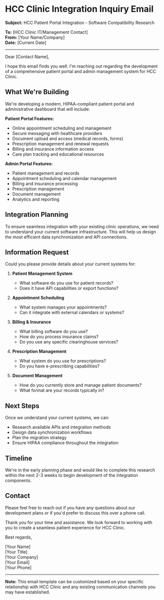 # HCC Clinic Integration Inquiry Email

**Subject:** HCC Patient Portal Integration - Software Compatibility Research

**To:** [HCC Clinic IT/Management Contact]  
**From:** [Your Name/Company]  
**Date:** [Current Date]

---

Dear [Contact Name],

I hope this email finds you well. I'm reaching out regarding the development of a comprehensive patient portal and admin management system for HCC Clinic.

## What We're Building

We're developing a modern, HIPAA-compliant patient portal and administrative dashboard that will include:

**Patient Portal Features:**
- Online appointment scheduling and management
- Secure messaging with healthcare providers
- Document upload and access (medical records, forms)
- Prescription management and renewal requests
- Billing and insurance information access
- Care plan tracking and educational resources

**Admin Portal Features:**
- Patient management and records
- Appointment scheduling and calendar management
- Billing and insurance processing
- Prescription management
- Document management
- Analytics and reporting

## Integration Planning

To ensure seamless integration with your existing clinic operations, we need to understand your current software infrastructure. This will help us design the most efficient data synchronization and API connections.

## Information Request

Could you please provide details about your current systems for:

1. **Patient Management System**
   - What software do you use for patient records?
   - Does it have API capabilities or export functions?

2. **Appointment Scheduling**
   - What system manages your appointments?
   - Can it integrate with external calendars or systems?

3. **Billing & Insurance**
   - What billing software do you use?
   - How do you process insurance claims?
   - Do you use any specific clearinghouse services?

4. **Prescription Management**
   - What system do you use for prescriptions?
   - Do you have e-prescribing capabilities?

5. **Document Management**
   - How do you currently store and manage patient documents?
   - What format are your records typically in?

## Next Steps

Once we understand your current systems, we can:
- Research available APIs and integration methods
- Design data synchronization workflows
- Plan the migration strategy
- Ensure HIPAA compliance throughout the integration

## Timeline

We're in the early planning phase and would like to complete this research within the next 2-3 weeks to begin development of the integration components.

## Contact

Please feel free to reach out if you have any questions about our development plans or if you'd prefer to discuss this over a phone call.

Thank you for your time and assistance. We look forward to working with you to create a seamless patient experience for HCC Clinic.

Best regards,

[Your Name]  
[Your Title]  
[Your Company]  
[Your Email]  
[Your Phone]

---

**Note:** This email template can be customized based on your specific relationship with HCC Clinic and any existing communication channels you may have established. 